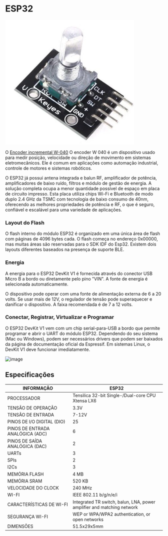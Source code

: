 # ESP32
![image-removebg-preview (1)](https://github.com/pedrohgceolin/Controle_Torre_Eolica_Experimental/blob/main/Sensores%20e%20atuadores/Encoder%20Rotativo%20W-040/encoderW040.jpeg)

O [Encoder incremental W-040](https://www.espressif.com/sites/default/files/documentation/esp32-wroom-32_datasheet_en.pdf) O encoder W 040 é um dispositivo usado para medir posição, velocidade ou direção de movimento em sistemas eletromecânicos. Ele é comum em aplicações como automação industrial, controle de motores e sistemas robóticos.

O ESP32 já possui antena integrada e balun RF, amplificador de potência, amplificadores de baixo ruído, filtros e módulo de gestão de energia. A solução completa ocupa a menor quantidade possível de espaço em placa de circuito impresso. Esta placa utiliza chips Wi-Fi e Bluetooth de modo duplo 2.4 GHz da TSMC com tecnologia de baixo consumo de 40nm, oferecendo as melhores propriedades de potência e RF, o que é seguro, confiável e escalável para uma variedade de aplicações.

### Layout do Flash
O flash interno do módulo ESP32 é organizado em uma única área de flash com páginas de 4096 bytes cada. O flash começa no endereço 0x00000, mas muitas áreas são reservadas para o SDK IDF do Esp32. Existem dois layouts diferentes baseados na presença de suporte BLE.

### Energia
A energia para o ESP32 DevKit V1 é fornecida através do conector USB Micro B a bordo ou diretamente pelo pino "VIN". A fonte de energia é selecionada automaticamente.

O dispositivo pode operar com uma fonte de alimentação externa de 6 a 20 volts. Se usar mais de 12V, o regulador de tensão pode superaquecer e danificar o dispositivo. A faixa recomendada é de 7 a 12 volts.

### Conectar, Registrar, Virtualizar e Programar
O ESP32 DevKit V1 vem com um chip serial-para-USB a bordo que permite programar e abrir o UART do módulo ESP32. Dependendo do seu sistema (Mac ou Windows), podem ser necessários drivers que podem ser baixados da página de documentação oficial da Espressif. Em sistemas Linux, o DevKit V1 deve funcionar imediatamente.

![image](https://github.com/JulioAmaral007/Biodigestor/blob/main/Sensores/ESP32/esp32.png)

## Especificações
| INFORMAÇÃO                          | ESP32                                         |
|-------------------------------------|-----------------------------------------------|
| PROCESSADOR                         | Tensilica 32-bit Single-/Dual-core CPU Xtensa LX6 |
| TENSÃO DE OPERAÇÃO                  | 3.3V                                          |
| TENSÃO DE ENTRADA                   | 7-12V                                         |
| PINOS DE I/O DIGITAL (DIO)          | 25                                            |
| PINOS DE ENTRADA ANALÓGICA (ADC)    | 6                                             |
| PINOS DE SAÍDA ANALÓGICA (DAC)      | 2                                             |
| UARTs                               | 3                                             |
| SPIs                                | 2                                             |
| I2Cs                                | 3                                             |
| MEMÓRIA FLASH                       | 4 MB                                          |
| MEMÓRIA SRAM                        | 520 KB                                        |
| VELOCIDADE DO CLOCK                 | 240 MHz                                       |
| WI-FI                               | IEEE 802.11 b/g/n/e/i                         |
| CARACTERÍSTICAS DE WI-FI            | Integrated TR switch, balun, LNA, power amplifier and matching network |
| SEGURANÇA WI-FI                     | WEP or WPA/WPA2 authentication, or open networks |
| DIMENSÕES                           | 51.5x29x5mm                                   |
